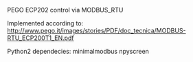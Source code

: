 PEGO ECP202 control via MODBUS_RTU

Implemented according to:
http://www.pego.it/images/stories/PDF/doc_tecnica/MODBUS-RTU_ECP200T1_EN.pdf

Python2 dependecies:
minimalmodbus
npyscreen

